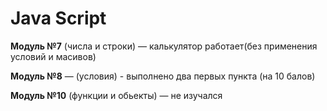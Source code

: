 # Java Script 


**Модуль №7** (числа и строки) — калькулятор работает(без применения условий и масивов)

**Модуль №8** — (условия)  - выполнено два первых пункта (на 10 балов)

**Модуль №10** (функции и обьекты) — не изучался
